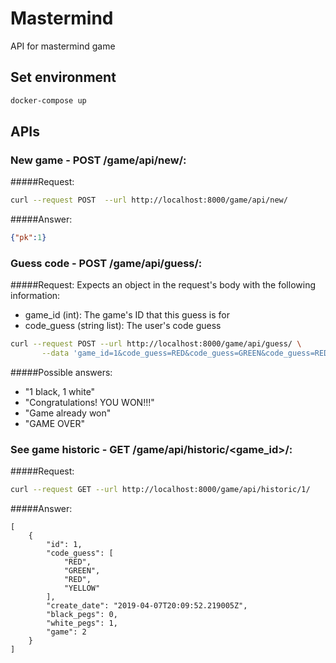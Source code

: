 # Mastermind
API for mastermind game


## Set environment
```bash
docker-compose up
``` 

## APIs

### New game - POST /game/api/new/:
#####Request:
```bash
curl --request POST  --url http://localhost:8000/game/api/new/ 
```
#####Answer:
```json
{"pk":1}
```

### Guess code - POST /game/api/guess/:
#####Request:
Expects an object in the request's body with the following information:

* game_id (int): The game's ID that this guess is for<br>
* code_guess (string list): The user's code guess

```bash
curl --request POST --url http://localhost:8000/game/api/guess/ \
       --data 'game_id=1&code_guess=RED&code_guess=GREEN&code_guess=RED&code_guess=YELLOW'
```

#####Possible answers:
* "1 black, 1 white"
* "Congratulations! YOU WON!!!"
* "Game already won"
* "GAME OVER"


### See game historic - GET /game/api/historic/<game_id>/:
#####Request:
```bash
curl --request GET --url http://localhost:8000/game/api/historic/1/
```

#####Answer:
```
[
    {
        "id": 1,
        "code_guess": [
            "RED",
            "GREEN",
            "RED",
            "YELLOW"
        ],
        "create_date": "2019-04-07T20:09:52.219005Z",
        "black_pegs": 0,
        "white_pegs": 1,
        "game": 2
    }
]
```